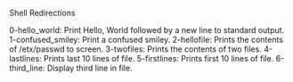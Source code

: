 Shell Redirections

0-hello_world: Print Hello, World followed by a new line to standard output.
1-confused_smiley: Print a confused smiley.
2-hellofile: Prints the contents of /etx/passwd to screen.
3-twofiles: Prints the contents of two files.
4-lastlines: Prints last 10 lines of file.
5-firstlines: Prints first 10 lines of file.
6-third_line: Display third line in file.
